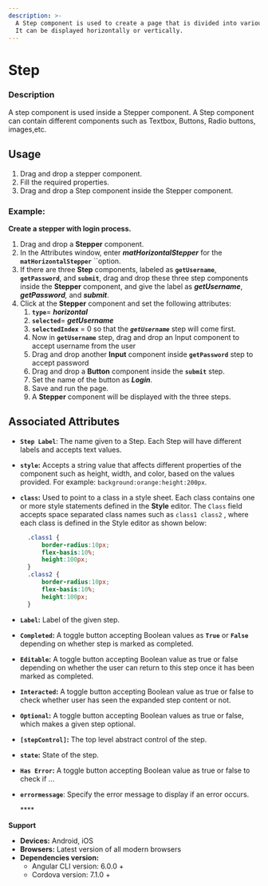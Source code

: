 ```yaml
---
description: >-
  A Step component is used to create a page that is divided into various steps.
  It can be displayed horizontally or vertically.
---
```


# Step

### Description

A step component is used inside a Stepper component. A Step component can contain different components such as Textbox, Buttons, Radio buttons, images,etc. 

## Usage

1. Drag and drop a stepper component.
2. Fill the required properties.
3. Drag and drop a Step component inside the Stepper component.

### Example:

**Create a stepper with login process.**

1. Drag and drop a **Stepper** component. 
2. In the Attributes window,  enter _**matHorizontalStepper**_ for the **`matHorizontalStepper`** ``option. 
3. If there are three **Step** components, labeled as **`getUsername`**, **`getPassword`**, and **`submit`**, drag and drop these three step components inside the **Stepper** component, and give the label as _**getUsername**_, _**getPassword**,_ and _**submit**_. 
4. Click at the **Stepper** component and set the following attributes:
   1. **`type`**= _**horizontal**_
   2. **`selected`**= _**getUsername**_ 
   3. **`selectedIndex`** = 0 so that the _**`getUsername`**_ step will come first. 
   4. Now in **`getUsername`** step, drag and drop an Input component to accept username from the user
   5. Drag and drop another **Input** component inside **`getPassword`** step to accept password
   6. Drag and drop a **Button** component inside the **`submit`** step. 
   7. Set the name of the button as _**Login**_. 
   8. Save and run the page.
   9. A **Stepper** component will be displayed with the three steps.

## Associated Attributes

* **`Step Label`**: The name given to a Step. Each Step will have different labels and accepts text values.
* **`style`:** Accepts a string value that affects different properties of the component such as height, width, and color, based on the values provided. For example: `background:orange:height:200px`.
* **`class`:** Used to point to a class in a style sheet.  Each class contains one or more style statements defined in the **Style** editor. The `Class` field accepts space separated class names such as `class1 class2` , where each class is defined in the Style editor as shown below:

  ```css
    .class1 {
        border-radius:10px;
        flex-basis:10%;
        height:100px;
    }
    .class2 {
        border-radius:10px;
        flex-basis:10%;
        height:100px;
    }
  ```

* **`Label`:** Label of the given step.
* **`Completed`:** A toggle button accepting Boolean values as **`True`** or **`False`** depending on whether step is marked as completed.
* **`Editable`:** A toggle button accepting Boolean value as true or false depending on whether the user can return to this step once it has been marked as completed.
* **`Interacted`:** A toggle button accepting Boolean value as true or false to check whether user has seen the expanded step content or not.
* **`Optional`:** A toggle button accepting Boolean values as true or false, which makes a given step optional.
* **`[stepControl]`:** The top level abstract control of the step.
* **`state`:** State of the step.
* **`Has Error`:** A toggle button accepting Boolean value as true or false to check if ...
* **`errormessage`**: Specify the error message to display if an error occurs.

  \*\*\*\*

**Support**

* **Devices:** Android, iOS
* **Browsers:**  Latest version of all modern browsers
* **Dependencies version:** 
  * Angular CLI version: 6.0.0 + 
  * Cordova version: 7.1.0 + 

